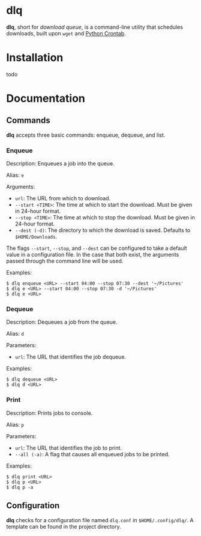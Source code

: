 # dlq

**dlq**, short for *download queue*, is a command-line utility that schedules downloads, built upon `wget` and [Python Crontab](https://gitlab.com/doctormo/python-crontab/).

# Installation

todo

# Documentation

## Commands

**dlq** accepts three basic commands: enqueue, dequeue, and list.

### Enqueue

Description: Enqueues a job into the queue.

Alias: `e`

Arguments:

 - `url`: The URL from which to download.
 - `--start <TIME>`: The time at which to start the download. Must be given in 24-hour format.
 - `--stop <TIME>`: The time at which to stop the download. Must be given in 24-hour format.
 - `--dest (-d)`: The directory to which the download is saved. Defaults to `$HOME/Downloads`.

The flags `--start`, `--stop`, and `--dest` can be configured to take a default value in a configuration file. In the case that both exist, the arguments passed through the command line will be used.

Examples:
```
$ dlq enqueue <URL> --start 04:00 --stop 07:30 --dest '~/Pictures'
$ dlq e <URL> --start 04:00 --stop 07:30 -d '~/Pictures'
$ dlq e <URL>
```

### Dequeue

Description: Dequeues a job from the queue.

Alias: `d`

Parameters:

 - `url`: The URL that identifies the job dequeue.

Examples:
```
$ dlq dequeue <URL>
$ dlq d <URL>
```

### Print

Description: Prints jobs to console.

Alias: `p`

Parameters:

 - `url`: The URL that identifies the job to print.
 - `--all (-a)`: A flag that causes all enqueued jobs to be printed.

Examples:
```
$ dlq print <URL>
$ dlq p <URL>
$ dlq p -a
```

## Configuration

**dlq** checks for a configuration file named `dlq.conf` in `$HOME/.config/dlq/`.
A template can be found in the project directory.
